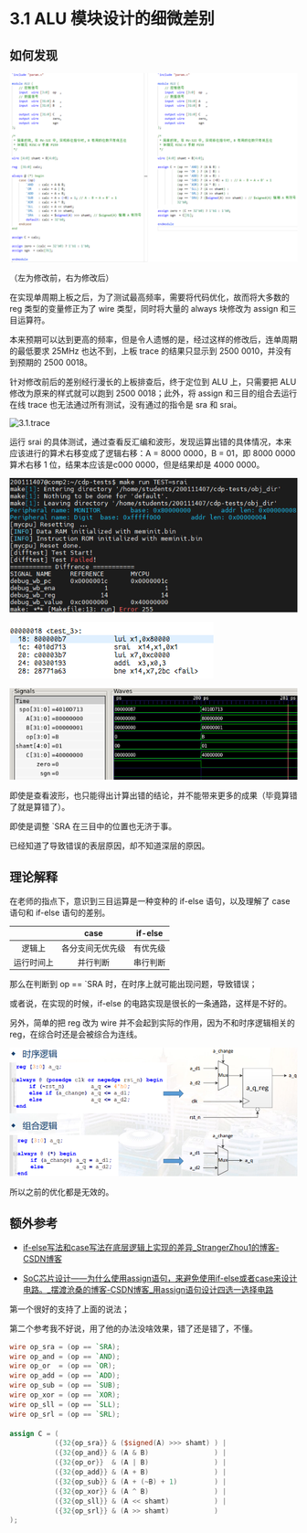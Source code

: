 # 3.1 ALU 模块设计的细微差别

## 如何发现

![ALU_diff](../_images/ALU_diff.png)

（左为修改前，右为修改后）

在实现单周期上板之后，为了测试最高频率，需要将代码优化，故而将大多数的 reg 类型的变量修正为了 wire 类型，同时将大量的 always 块修改为 assign 和三目运算符。

本来预期可以达到更高的频率，但是令人遗憾的是，经过这样的修改后，连单周期的最低要求 25MHz 也达不到，上板 trace 的结果只显示到 2500 0010，并没有到预期的 2500 0018。

针对修改前后的差别经行漫长的上板排查后，终于定位到 ALU 上，只需要把 ALU 修改为原来的样式就可以跑到 2500 0018；此外，将 assign 和三目的组合去运行在线 trace 也无法通过所有测试，没有通过的指令是 sra 和 srai。

![3.1.trace](../_images/3.1.trace.png)

运行 srai 的具体测试，通过查看反汇编和波形，发现运算出错的具体情况，本来应该进行的算术右移变成了逻辑右移：A = 8000 0000，B = 01，即 8000 0000 算术右移 1 位，结果本应该是c000 0000，但是结果却是 4000 0000。

![3.1.trace.srai](../_images/3.1.trace.srai.png)

![3.1.trace.dump](../_images/3.1.trace.dump.png)

![3.1.trace.wave](../_images/3.1.trace.wave.png)

即使是查看波形，也只能得出计算出错的结论，并不能带来更多的成果（毕竟算错了就是算错了）。

即使是调整 `SRA 在三目中的位置也无济于事。

已经知道了导致错误的表层原因，却不知道深层的原因。

## 理论解释

在老师的指点下，意识到三目运算是一种变种的 if-else 语句，以及理解了 case 语句和 if-else 语句的差别。

|            |       case       | if-else  |
| :--------: | :--------------: | :------: |
|   逻辑上   | 各分支间无优先级 | 有优先级 |
| 运行时间上 |     并行判断     | 串行判断 |

那么在判断到 op == `SRA 时，在时序上就可能出现问题，导致错误；

或者说，在实现的时候，if-else 的电路实现是很长的一条通路，这样是不好的。

另外，简单的把 reg 改为 wire 并不会起到实际的作用，因为不和时序逻辑相关的 reg，在综合时还是会被综合为连线。

![3.1.clk.reg](../_images/3.1.clk.reg.png)

所以之前的优化都是无效的。

## 额外参考

- [if-else写法和case写法在底层逻辑上实现的差异_StrangerZhou1的博客-CSDN博客](https://blog.csdn.net/m0_51261356/article/details/112907353)

- [SoC芯片设计——为什么使用assign语句，来避免使用if-else或者case来设计电路。_摆渡沧桑的博客-CSDN博客_用assign语句设计四选一选择电路](https://weivid.blog.csdn.net/article/details/108825998)

第一个很好的支持了上面的说法；

第二个参考我不好说，用了他的办法没啥效果，错了还是错了，不懂。

```verilog
wire op_sra = (op == `SRA);
wire op_and = (op == `AND);
wire op_or  = (op == `OR);
wire op_add = (op == `ADD);
wire op_sub = (op == `SUB);
wire op_xor = (op == `XOR);
wire op_sll = (op == `SLL);
wire op_srl = (op == `SRL);

assign C = (
           ({32{op_sra}} & ($signed(A) >>> shamt) ) |
           ({32{op_and}} & (A & B)                ) |
           ({32{op_or}}  & (A | B)                ) |
           ({32{op_add}} & (A + B)                ) |
           ({32{op_sub}} & (A + (~B) + 1)         ) |
           ({32{op_xor}} & (A ^ B)                ) |
           ({32{op_sll}} & (A << shamt)           ) |
           ({32{op_srl}} & (A >> shamt)           )
);
```


